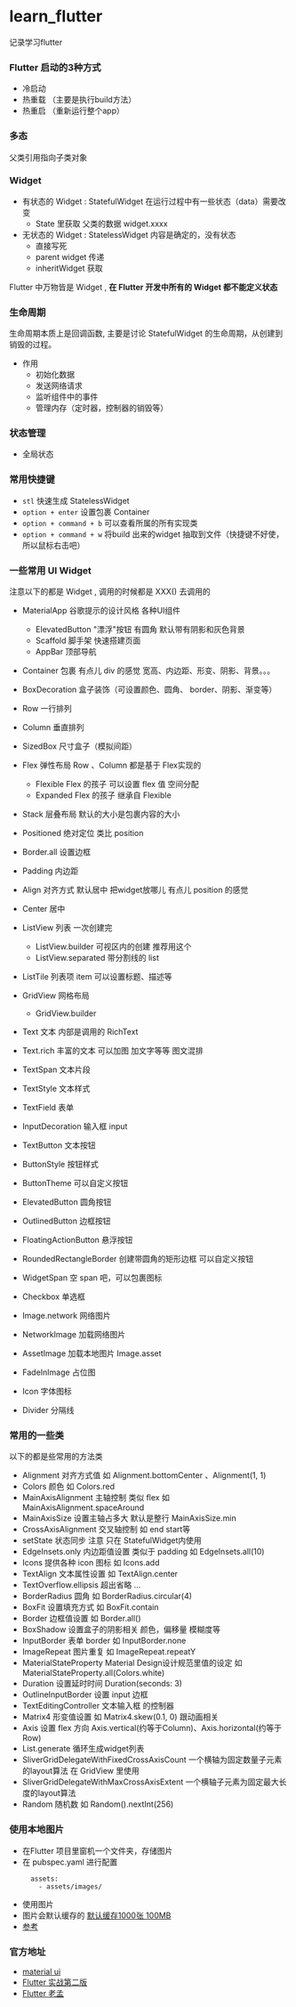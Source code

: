 # learn_flutter

记录学习flutter


### Flutter 启动的3种方式

- 冷启动
- 热重载 （主要是执行build方法）
- 热重启 （重新运行整个app）


### 多态
父类引用指向子类对象


### Widget
- 有状态的 Widget : StatefulWidget 在运行过程中有一些状态（data）需要改变
    - State 里获取 父类的数据 widget.xxxx
- 无状态的 Widget : StatelessWidget 内容是确定的，没有状态
    - 直接写死
    - parent widget 传递
    - inheritWidget 获取

Flutter 中万物皆是 Widget , **在 Flutter 开发中所有的 Widget 都不能定义状态**


### 生命周期

生命周期本质上是回调函数, 主要是讨论 StatefulWidget 的生命周期，从创建到销毁的过程。

- 作用
    - 初始化数据
    - 发送网络请求
    - 监听组件中的事件
    - 管理内存（定时器，控制器的销毁等）


### 状态管理
  - 全局状态




  
### 常用快捷键

- `stl` 快速生成 StatelessWidget
- `option + enter` 设置包裹 Container
- `option + command + b` 可以查看所属的所有实现类
- `option + command + w` 将build 出来的widget 抽取到文件（快捷键不好使，所以鼠标右击吧）


### 一些常用 UI Widget 

注意以下的都是 Widget , 调用的时候都是 XXX() 去调用的

- MaterialApp 谷歌提示的设计风格 各种UI组件
  - ElevatedButton "漂浮"按钮 有圆角 默认带有阴影和灰色背景
  - Scaffold 脚手架 快速搭建页面
  - AppBar 顶部导航
  

- Container 包裹 有点儿 div 的感觉  宽高、内边距、形变、阴影、背景。。。
- BoxDecoration 盒子装饰（可设置颜色、圆角、 border、阴影、渐变等）

- Row 一行排列 
- Column 垂直排列
- SizedBox 尺寸盒子（模拟间距）
- Flex 弹性布局   Row 、Column 都是基于 Flex实现的
  - Flexible  Flex 的孩子 可以设置 flex 值 空间分配
  - Expanded  Flex 的孩子 继承自 Flexible
- Stack 层叠布局  默认的大小是包裹内容的大小
- Positioned 绝对定位  类比 position
- Border.all 设置边框  
- Padding 内边距
- Align 对齐方式 默认居中  把widget放哪儿  有点儿 position 的感觉
- Center 居中

- ListView 列表 一次创建完
  - ListView.builder 可视区内的创建 推荐用这个
  - ListView.separated 带分割线的 list
- ListTile 列表项 item 可以设置标题、描述等
- GridView 网格布局
  - GridView.builder
  
- Text 文本 内部是调用的 RichText
- Text.rich  丰富的文本 可以加图 加文字等等  图文混排
- TextSpan 文本片段
- TextStyle 文本样式
- TextField 表单
- InputDecoration  输入框 input
- TextButton 文本按钮
- ButtonStyle 按钮样式
- ButtonTheme 可以自定义按钮  
- ElevatedButton 圆角按钮
- OutlinedButton 边框按钮
- FloatingActionButton  悬浮按钮
- RoundedRectangleBorder 创建带圆角的矩形边框  可以自定义按钮
- WidgetSpan 空 span 吧，可以包裹图标
- Checkbox 单选框
- Image.network 网络图片
- NetworkImage 加载网络图片
- AssetImage 加载本地图片  Image.asset
- FadeInImage 占位图
- Icon 字体图标
- Divider 分隔线




### 常用的一些类

以下的都是些常用的方法类

- Alignment 对齐方式值 如 Alignment.bottomCenter 、Alignment(1, 1)
- Colors 颜色 如 Colors.red
- MainAxisAlignment 主轴控制 类似 flex 如 MainAxisAlignment.spaceAround
- MainAxisSize 设置主轴占多大 默认是整行  MainAxisSize.min 
- CrossAxisAlignment 交叉轴控制 如 end start等
- setState 状态同步 注意 只在 StatefulWidget内使用
- EdgeInsets.only 内边距值设置 类似于 padding 如 EdgeInsets.all(10)
- Icons 提供各种 icon 图标 如 Icons.add
- TextAlign 文本属性设置 如 TextAlign.center
- TextOverflow.ellipsis 超出省略 ...
- BorderRadius 圆角 如 BorderRadius.circular(4)
- BoxFit 设置填充方式 如 BoxFit.contain
- Border 边框值设置  如 Border.all()
- BoxShadow 设置盒子的阴影相关  颜色，偏移量 模糊度等  
- InputBorder 表单 border 如 InputBorder.none  
- ImageRepeat 图片重复 如 ImageRepeat.repeatY
- MaterialStateProperty   Material Design设计规范里值的设定  如  MaterialStateProperty.all(Colors.white)
- Duration 设置延时时间 Duration(seconds: 3)
- OutlineInputBorder 设置 input 边框
- TextEditingController  文本输入框 的控制器
- Matrix4 形变值设置  如 Matrix4.skew(0.1, 0) 跟动画相关
- Axis 设置 flex 方向 Axis.vertical(约等于Column)、Axis.horizontal(约等于Row)
- List.generate 循环生成widget列表
- SliverGridDelegateWithFixedCrossAxisCount 一个横轴为固定数量子元素的layout算法 在 GridView 里使用
- SliverGridDelegateWithMaxCrossAxisExtent 一个横轴子元素为固定最大长度的layout算法
- Random 随机数 如 Random().nextInt(256)









### 使用本地图片
- 在Flutter 项目里窗机一个文件夹，存储图片
- 在 pubspec.yaml 进行配置 
  ```
    assets:
      - assets/images/
   ```
- 使用图片
- 图片会默认缓存的 [默认缓存1000张 100MB](https://api.flutter.dev/flutter/painting/ImageCache-class.html) 
- [参考](https://blog.csdn.net/u011578734/article/details/111935285)




### 官方地址
- [material ui](https://m3.material.io/styles/icons/overview)
- [Flutter 实战第二版](https://book.flutterchina.club/)
- [Flutter 老孟](http://laomengit.com/)











